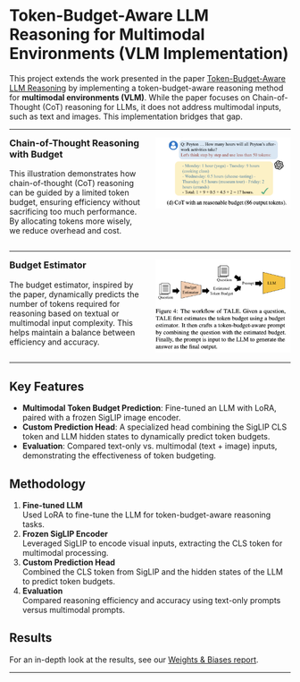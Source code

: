# Token-Budget-Aware LLM Reasoning for Multimodal Environments (VLM Implementation)

This project extends the work presented in the paper [Token-Budget-Aware LLM Reasoning](https://huggingface.co/papers/2412.18547) by implementing a token-budget-aware reasoning method for **multimodal environments (VLM)**. While the paper focuses on Chain-of-Thought (CoT) reasoning for LLMs, it does not address multimodal inputs, such as text and images. This implementation bridges that gap.

---

<div style="display: flex; align-items: flex-start; gap: 20px; margin: 1em 0;">
  <div style="flex: 1;">
    <h3 style="margin-top: 0;">Chain-of-Thought Reasoning with Budget</h3>
    <p>
      This illustration demonstrates how chain-of-thought (CoT) reasoning can be guided by a limited token budget, ensuring efficiency without sacrificing too much performance. By allocating tokens more wisely, we reduce overhead and cost.
    </p>
  </div>
  <div style="flex: 1;">
    <img src="assets/token_budget_example.png" alt="token_budget_example" style="max-width: 100%;" />
  </div>
</div>

---

<div style="display: flex; align-items: flex-start; gap: 20px; margin: 1em 0;">
  <div style="flex: 1;">
    <h3 style="margin-top: 0;">Budget Estimator</h3>
    <p>
      The budget estimator, inspired by the paper, dynamically predicts the number of tokens required for reasoning based on textual or multimodal input complexity. This helps maintain a balance between efficiency and accuracy.
    </p>
  </div>
  <div style="flex: 1;">
    <img src="assets/token_budget_predictor.png" alt="token_budget_predictor" style="max-width: 100%;" />
  </div>
</div>

---

## Key Features

- **Multimodal Token Budget Prediction**: Fine-tuned an LLM with LoRA, paired with a frozen SigLIP image encoder.  
- **Custom Prediction Head**: A specialized head combining the SigLIP CLS token and LLM hidden states to dynamically predict token budgets.  
- **Evaluation**: Compared text-only vs. multimodal (text + image) inputs, demonstrating the effectiveness of token budgeting.

## Methodology

1. **Fine-tuned LLM**  
   Used LoRA to fine-tune the LLM for token-budget-aware reasoning tasks.
2. **Frozen SigLIP Encoder**  
   Leveraged SigLIP to encode visual inputs, extracting the CLS token for multimodal processing.
3. **Custom Prediction Head**  
   Combined the CLS token from SigLIP and the hidden states of the LLM to predict token budgets.
4. **Evaluation**  
   Compared reasoning efficiency and accuracy using text-only prompts versus multimodal prompts.

## Results

For an in-depth look at the results, see our [Weights & Biases report](https://api.wandb.ai/links/amit154154/9sa4u3th).

---